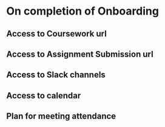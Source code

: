 # On completion of Onboarding

## Access to Coursework url

## Access to Assignment Submission url

## Access to Slack channels

## Access to calendar 

## Plan for meeting attendance 

